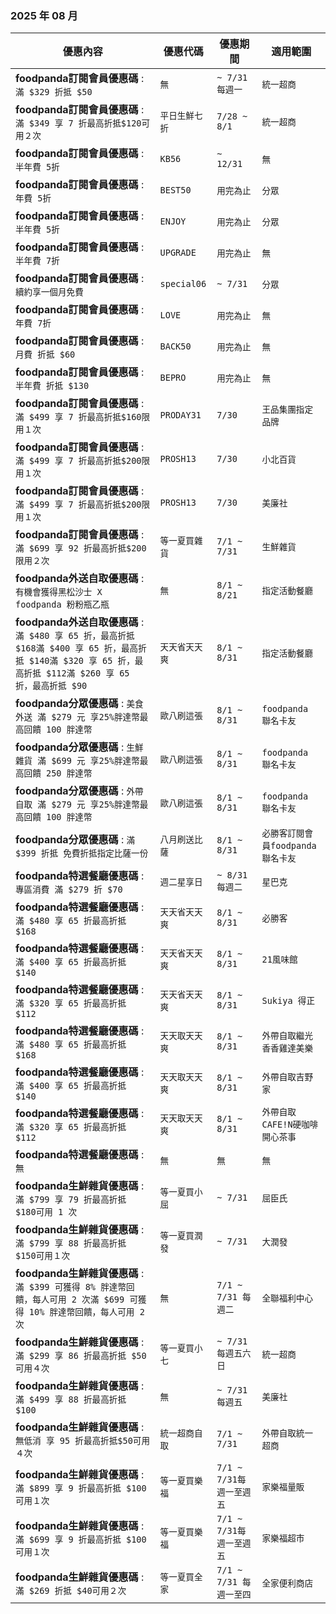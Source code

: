 
###  2025 年 08 月
| 優惠內容 | 優惠代碼 | 優惠期間 | 適用範圍 |
| --- | --- | --- | --- |
|**foodpanda訂閱會員優惠碼** : ```滿 $329 折抵 $50```|```無```|```~ 7/31每週一```|```統一超商```|
|**foodpanda訂閱會員優惠碼** : ```滿 $349 享 7 折最高折抵$120可用２次```|```平日生鮮七折```|```7/28 ~ 8/1```|```統一超商```|
|**foodpanda訂閱會員優惠碼** : ```半年費 5折```|```KB56```|```~ 12/31```|```無```|
|**foodpanda訂閱會員優惠碼** : ```年費 5折```|```BEST50```|```用完為止```|```分眾```|
|**foodpanda訂閱會員優惠碼** : ```半年費 5折```|```ENJOY```|```用完為止```|```分眾```|
|**foodpanda訂閱會員優惠碼** : ```半年費 7折```|```UPGRADE```|```用完為止```|```無```|
|**foodpanda訂閱會員優惠碼** : ```續約享一個月免費```|```special06```|```~ 7/31```|```分眾```|
|**foodpanda訂閱會員優惠碼** : ```年費 7折```|```LOVE```|```用完為止```|```無```|
|**foodpanda訂閱會員優惠碼** : ```月費 折抵 $60```|```BACK50```|```用完為止```|```無```|
|**foodpanda訂閱會員優惠碼** : ```半年費 折抵 $130```|```BEPRO```|```用完為止```|```無```|
|**foodpanda訂閱會員優惠碼** : ```滿 $499 享 7 折最高折抵$160限用１次```|```PRODAY31```|```7/30```|```王品集團指定品牌```|
|**foodpanda訂閱會員優惠碼** : ```滿 $499 享 7 折最高折抵$200限用１次```|```PROSH13```|```7/30```|```小北百貨```|
|**foodpanda訂閱會員優惠碼** : ```滿 $499 享 7 折最高折抵$200限用１次```|```PROSH13```|```7/30```|```美廉社```|
|**foodpanda訂閱會員優惠碼** : ```滿 $699 享 92 折最高折抵$200限用２次```|```等一夏買雜貨```|```7/1 ~ 7/31```|```生鮮雜貨```|
|**foodpanda外送自取優惠碼** : ```有機會獲得黑松沙士 X foodpanda 粉粉瓶乙瓶```|```無```|```8/1 ~ 8/21```|```指定活動餐廳```|
|**foodpanda外送自取優惠碼** : ```滿 $480 享 65 折，最高折抵 $168滿 $400 享 65 折，最高折抵 $140滿 $320 享 65 折，最高折抵 $112滿 $260 享 65 折，最高折抵 $90```|```天天省天天爽```|```8/1 ~ 8/31```|```指定活動餐廳```|
|**foodpanda分眾優惠碼** : ```美食外送 滿 $279 元 享25%胖達幣最高回饋 100 胖達幣```|```歐八刷這張```|```8/1 ~ 8/31```|```foodpanda 聯名卡友```|
|**foodpanda分眾優惠碼** : ```生鮮雜貨 滿 $699 元 享25%胖達幣最高回饋 250 胖達幣```|```歐八刷這張```|```8/1 ~ 8/31```|```foodpanda 聯名卡友```|
|**foodpanda分眾優惠碼** : ```外帶自取 滿 $279 元 享25%胖達幣最高回饋 100 胖達幣```|```歐八刷這張```|```8/1 ~ 8/31```|```foodpanda 聯名卡友```|
|**foodpanda分眾優惠碼** : ```滿$399 折抵 免費折抵指定比薩一份```|```八月刷送比薩```|```8/1 ~ 8/31```|```必勝客訂閱會員foodpanda 聯名卡友```|
|**foodpanda特選餐廳優惠碼** : ```專區消費 滿 $279 折 $70```|```週二星享日```|```~ 8/31 每週二```|```星巴克```|
|**foodpanda特選餐廳優惠碼** : ```滿 $480 享 65 折最高折抵 $168```|```天天省天天爽```|```8/1 ~ 8/31```|```必勝客```|
|**foodpanda特選餐廳優惠碼** : ```滿 $400 享 65 折最高折抵 $140```|```天天省天天爽```|```8/1 ~ 8/31```|```21風味館```|
|**foodpanda特選餐廳優惠碼** : ```滿 $320 享 65 折最高折抵 $112```|```天天省天天爽```|```8/1 ~ 8/31```|```Sukiya 得正```|
|**foodpanda特選餐廳優惠碼** : ```滿 $480 享 65 折最高折抵 $168```|```天天取天天爽```|```8/1 ~ 8/31```|```外帶自取繼光香香雞達美樂```|
|**foodpanda特選餐廳優惠碼** : ```滿 $400 享 65 折最高折抵 $140```|```天天取天天爽```|```8/1 ~ 8/31```|```外帶自取吉野家```|
|**foodpanda特選餐廳優惠碼** : ```滿 $320 享 65 折最高折抵 $112```|```天天取天天爽```|```8/1 ~ 8/31```|```外帶自取CAFE!N硬咖啡開心茶事```|
|**foodpanda特選餐廳優惠碼** : ```無```|```無```|```無```|```無```|
|**foodpanda生鮮雜貨優惠碼** : ```滿 $799 享 79 折最高折抵 $180可用 1 次```|```等一夏買小屈```|```~ 7/31```|```屈臣氏```|
|**foodpanda生鮮雜貨優惠碼** : ```滿 $799 享 88 折最高折抵 $150可用１次```|```等一夏買潤發```|```~ 7/31```|```大潤發```|
|**foodpanda生鮮雜貨優惠碼** : ```滿 $399 可獲得 8% 胖達幣回饋，每人可用 2 次滿 $699 可獲得 10% 胖達幣回饋，每人可用 2 次```|```無```|```7/1 ~ 7/31 每週二```|```全聯福利中心```|
|**foodpanda生鮮雜貨優惠碼** : ```滿 $299 享 86 折最高折抵 $50可用４次```|```等一夏買小七```|```~ 7/31每週五六日```|```統一超商```|
|**foodpanda生鮮雜貨優惠碼** : ```滿 $499 享 88 折最高折抵 $100```|```無```|```~ 7/31每週五```|```美廉社```|
|**foodpanda生鮮雜貨優惠碼** : ```無低消 享 95 折最高折抵$50可用４次```|```統一超商自取```|```7/1 ~ 7/31```|```外帶自取統一超商```|
|**foodpanda生鮮雜貨優惠碼** : ```滿 $899 享 9 折最高折抵 $100可用１次```|```等一夏買樂福```|```7/1 ~ 7/31每週一至週五```|```家樂福量販```|
|**foodpanda生鮮雜貨優惠碼** : ```滿 $699 享 9 折最高折抵 $100可用１次```|```等一夏買樂福```|```7/1 ~ 7/31每週一至週五```|```家樂福超市```|
|**foodpanda生鮮雜貨優惠碼** : ```滿 $269 折抵 $40可用２次```|```等一夏買全家```|```7/1 ~ 7/31 每週一至四```|```全家便利商店```|
